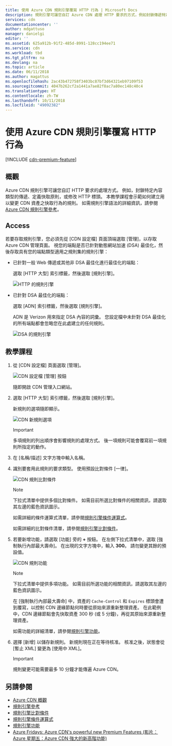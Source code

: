 ```yaml
---
title: 使用 Azure CDN 規則引擎覆寫 HTTP 行為 | Microsoft Docs
description: 規則引擎可讓您自訂 Azure CDN 處理 HTTP 要求的方式，例如封鎖傳遞特定類型的內容、定義快取原則及修改 HTTP 標頭。
services: cdn
documentationcenter: ''
author: mdgattuso
manager: danielgi
editor: ''
ms.assetid: 625a912b-91f2-485d-8991-128cc194ee71
ms.service: cdn
ms.workload: tbd
ms.tgt_pltfrm: na
ms.devlang: na
ms.topic: article
ms.date: 06/11/2018
ms.author: magattus
ms.openlocfilehash: 2ac43b472758f3403bc87bf3d64321eb97109f53
ms.sourcegitcommit: 4047b262cf2a1441a7ae82f8ac7a80ec148c40c4
ms.translationtype: HT
ms.contentlocale: zh-TW
ms.lasthandoff: 10/11/2018
ms.locfileid: "49092382"
---
```

# <a name="override-http-behavior-using-the-azure-cdn-rules-engine"></a>使用 Azure CDN 規則引擎覆寫 HTTP 行為
[!INCLUDE [cdn-premium-feature](../../includes/cdn-premium-feature.md)]

## <a name="overview"></a>概觀
Azure CDN 規則引擎可讓您自訂 HTTP 要求的處理方式。 例如，封鎖特定內容類型的傳遞、定義快取原則，或修改 HTTP 標頭。 本教學課程會示範如何建立用以變更 CDN 資產之快取行為的規則。 如需規則引擎語法的詳細資訊，請參閱 [Azure CDN 規則引擎參考](cdn-rules-engine-reference.md)。

## <a name="access"></a>Access
若要存取規則引擎，您必須先從 [CDN 設定檔] 頁面頂端選取 [管理]，以存取 Azure CDN 管理頁面。 視您的端點是否已針對動態網站加速 (DSA) 最佳化，然後存取具有您的端點類型適用之規則集的規則引擎：

- 已針對一般 Web 傳遞或其他非 DSA 最佳化進行最佳化的端點： 
    
    選取 [HTTP 大型] 索引標籤，然後選取 [規則引擎]。

    ![HTTP 的規則引擎](./media/cdn-rules-engine/cdn-http-rules-engine.png)

- 已針對 DSA 最佳化的端點： 
    
    選取 [ADN] 索引標籤，然後選取 [規則引擎]。 
    
    ADN 是 Verizon 用來指定 DSA 內容的詞彙。 您設定檔中未針對 DSA 最佳化的所有端點都會忽略您在此處建立的任何規則。 

    ![DSA 的規則引擎](./media/cdn-rules-engine/cdn-dsa-rules-engine.png)

## <a name="tutorial"></a>教學課程
1. 從 [CDN 設定檔] 頁面選取 [管理]。
   
    ![CDN 設定檔 [管理] 按鈕](./media/cdn-rules-engine/cdn-manage-btn.png)
   
    隨即開啟 CDN 管理入口網站。

2. 選取 [HTTP 大型] 索引標籤，然後選取 [規則引擎]。
   
    新規則的選項隨即顯示。
   
    ![CDN 新規則選項](./media/cdn-rules-engine/cdn-new-rule.png)
   
   > [!IMPORTANT]
   > 多項規則的列出順序會影響規則的處理方式。 後一項規則可能會覆寫前一項規則所指定的動作。
   > 

3. 在 [名稱/描述]  文字方塊中輸入名稱。

4. 識別要套用此規則的要求類型。 使用預設比對條件 [一律]。 
   
   ![CDN 規則比對條件](./media/cdn-rules-engine/cdn-request-type.png)
   
   > [!NOTE]
   > 下拉式清單中提供多個比對條件。 如需目前所選比對條件的相關資訊，請選取其左邊的藍色資訊圖示。
   > 
   >  如需詳細的條件運算式清單，請參閱[規則引擎條件運算式](cdn-rules-engine-reference-match-conditions.md)。
   >  
   > 如需詳細的比對條件清單，請參閱[規則引擎比對條件](cdn-rules-engine-reference-match-conditions.md)。
   > 
   > 

5. 若要新增功能，請選取 [功能] 旁的 **+** 按鈕。  在左側下拉式清單中，選取 [強制執行內部最大壽命]。  在出現的文字方塊中，輸入 **300**。 請勿變更其餘的預設值。
   
   ![CDN 規則功能](./media/cdn-rules-engine/cdn-new-feature.png)
   
   > [!NOTE]
   > 下拉式清單中提供多項功能。 如需目前所選功能的相關資訊，請選取其左邊的藍色資訊圖示。 
   >
   > 在 [強制執行內部最大壽命] 中，資產的 `Cache-Control` 和 `Expires` 標頭會遭到覆寫，以控制 CDN 邊緣節點何時要從原始來源重新整理資產。 在此範例中，CDN 邊緣節點會先快取資產 300 秒 (或 5 分鐘)，再從其原始來源重新整理資產。
   > 
   > 如需功能的詳細清單，請參閱[規則引擎功能](cdn-rules-engine-reference-features.md)。
   > 
   > 

6. 選擇 [新增] 以儲存新規則。  新規則現在正在等待核准。 核准之後，狀態會從 [暫止 XML] 變更為 [使用中 XML]。
   
   > [!IMPORTANT]
   > 規則變更可能需要最多 10 分鐘才能傳遍 Azure CDN。
   > 
   > 

## <a name="see-also"></a>另請參閱
* [Azure CDN 概觀](cdn-overview.md)
* [規則引擎參考](cdn-rules-engine-reference.md)
* [規則引擎比對條件](cdn-rules-engine-reference-match-conditions.md)
* [規則引擎條件運算式](cdn-rules-engine-reference-conditional-expressions.md)
* [規則引擎功能](cdn-rules-engine-reference-features.md)
* [Azure Fridays: Azure CDN's powerful new Premium Features (影片：Azure 星期五：Azure CDN 強大的新高階功能)](https://azure.microsoft.com/documentation/videos/azure-cdns-powerful-new-premium-features/)